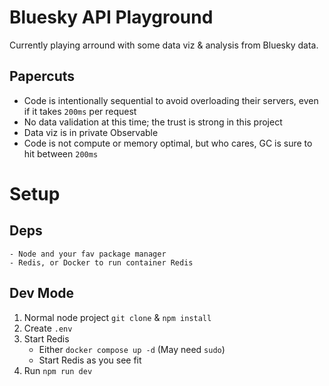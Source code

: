 # Bluesky API Playground

Currently playing arround with some data viz & analysis from Bluesky data.

## Papercuts

- Code is intentionally sequential to avoid overloading their servers, even if it takes `200ms` per request
- No data validation at this time; the trust is strong in this project
- Data viz is in private Observable
- Code is not compute or memory optimal, but who cares, GC is sure to hit between `200ms`

# Setup

## Deps
	- Node and your fav package manager
	- Redis, or Docker to run container Redis

## Dev Mode

1. Normal node project `git clone` & `npm install`
2. Create `.env`
3. Start Redis
	- Either `docker compose up -d` (May need `sudo`)
	- Start Redis as you see fit
3. Run `npm run dev`

